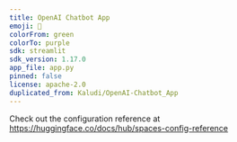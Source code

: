 ```yaml
---
title: OpenAI Chatbot App
emoji: 🤖
colorFrom: green
colorTo: purple
sdk: streamlit
sdk_version: 1.17.0
app_file: app.py
pinned: false
license: apache-2.0
duplicated_from: Kaludi/OpenAI-Chatbot_App
---
```


Check out the configuration reference at https://huggingface.co/docs/hub/spaces-config-reference
